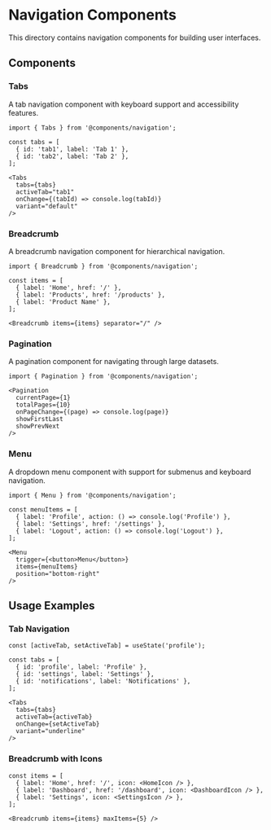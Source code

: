 # Navigation Components

This directory contains navigation components for building user interfaces.

## Components

### Tabs
A tab navigation component with keyboard support and accessibility features.

```tsx
import { Tabs } from '@components/navigation';

const tabs = [
  { id: 'tab1', label: 'Tab 1' },
  { id: 'tab2', label: 'Tab 2' },
];

<Tabs
  tabs={tabs}
  activeTab="tab1"
  onChange={(tabId) => console.log(tabId)}
  variant="default"
/>
```

### Breadcrumb
A breadcrumb navigation component for hierarchical navigation.

```tsx
import { Breadcrumb } from '@components/navigation';

const items = [
  { label: 'Home', href: '/' },
  { label: 'Products', href: '/products' },
  { label: 'Product Name' },
];

<Breadcrumb items={items} separator="/" />
```

### Pagination
A pagination component for navigating through large datasets.

```tsx
import { Pagination } from '@components/navigation';

<Pagination
  currentPage={1}
  totalPages={10}
  onPageChange={(page) => console.log(page)}
  showFirstLast
  showPrevNext
/>
```

### Menu
A dropdown menu component with support for submenus and keyboard navigation.

```tsx
import { Menu } from '@components/navigation';

const menuItems = [
  { label: 'Profile', action: () => console.log('Profile') },
  { label: 'Settings', href: '/settings' },
  { label: 'Logout', action: () => console.log('Logout') },
];

<Menu
  trigger={<button>Menu</button>}
  items={menuItems}
  position="bottom-right"
/>
```

## Usage Examples

### Tab Navigation
```tsx
const [activeTab, setActiveTab] = useState('profile');

const tabs = [
  { id: 'profile', label: 'Profile' },
  { id: 'settings', label: 'Settings' },
  { id: 'notifications', label: 'Notifications' },
];

<Tabs
  tabs={tabs}
  activeTab={activeTab}
  onChange={setActiveTab}
  variant="underline"
/>
```

### Breadcrumb with Icons
```tsx
const items = [
  { label: 'Home', href: '/', icon: <HomeIcon /> },
  { label: 'Dashboard', href: '/dashboard', icon: <DashboardIcon /> },
  { label: 'Settings', icon: <SettingsIcon /> },
];

<Breadcrumb items={items} maxItems={5} />